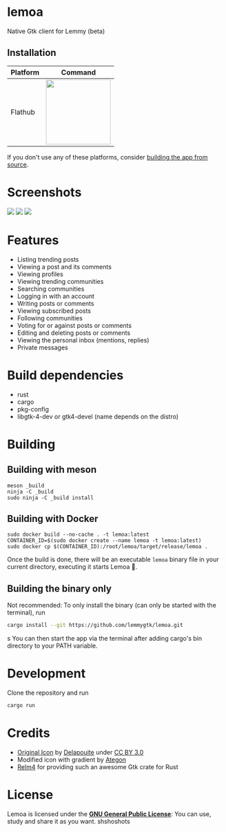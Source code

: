 # lemoa

Native Gtk client for Lemmy (beta)

## Installation

| Platform | Command                                                                                                                                                 |
| -------- | ------------------------------------------------------------------------------------------------------------------------------------------------------- |
| Flathub  | <a href="https://flathub.org/apps/details/io.github.lemmygtk.lemoa"><img src="https://flathub.org/assets/badges/flathub-badge-en.png" width="150"/></a> |

If you don't use any of these platforms, consider [building the app from source](#Building).

# Screenshots
![](https://raw.githubusercontent.com/lemmygtk/lemoa/main/data/screenshots/community.png)
![](https://raw.githubusercontent.com/lemmygtk/lemoa/main/data/screenshots/posts.png)
![](https://raw.githubusercontent.com/lemmygtk/lemoa/main/data/screenshots/user.png)

# Features

- Listing trending posts
- Viewing a post and its comments
- Viewing profiles
- Viewing trending communities
- Searching communities
- Logging in with an account
- Writing posts or comments
- Viewing subscribed posts
- Following communities
- Voting for or against posts or comments
- Editing and deleting posts or comments
- Viewing the personal inbox (mentions, replies)
- Private messages

# Build dependencies

- rust
- cargo
- pkg-config
- libgtk-4-dev or gtk4-devel (name depends on the distro)

# Building

## Building with meson

```
meson _build
ninja -C _build
sudo ninja -C _build install
```

## Building with Docker

```
sudo docker build --no-cache . -t lemoa:latest
CONTAINER_ID=$(sudo docker create --name lemoa -t lemoa:latest)
sudo docker cp $(CONTAINER_ID):/root/lemoa/target/release/lemoa .
```

Once the build is done, there will be an executable `lemoa` binary file in your current directory, executing it starts Lemoa :tada:.

## Building the binary only

Not recommended: To only install the binary (can only be started with the terminal), run

```sh
cargo install --git https://github.com/lemmygtk/lemoa.git
```
s
You can then start the app via the terminal after adding cargo's bin directory to your PATH variable.

# Development

Clone the repository and run

```sh
cargo run
```

# Credits
- [Original Icon](https://game-icons.net/1x1/delapouite/rat.html) by [Delapouite](https://delapouite.com/) under [CC BY 3.0](http://creativecommons.org/licenses/by/3.0/)
- Modified icon with gradient by [Ategon](https://programming.dev/u/Ategon)
- [Relm4](https://github.com/Relm4/Relm4) for providing such an awesome Gtk crate for Rust

# License

Lemoa is licensed under the [**GNU General Public License**](https://www.gnu.org/licenses/gpl.html): You can use, study and share it as you want.
shshoshots
